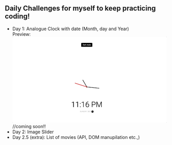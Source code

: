 ## Daily Challenges for myself to keep practicing coding!

- Day 1: Analogue Clock with date (Month, day and Year)
<br>Preview: ![](day1/clock-day1.gif)<br>
//coming soon!!
- Day 2: Image Slider
- Day 2.5 (extra): List of movies (API, DOM manupilation etc.,)